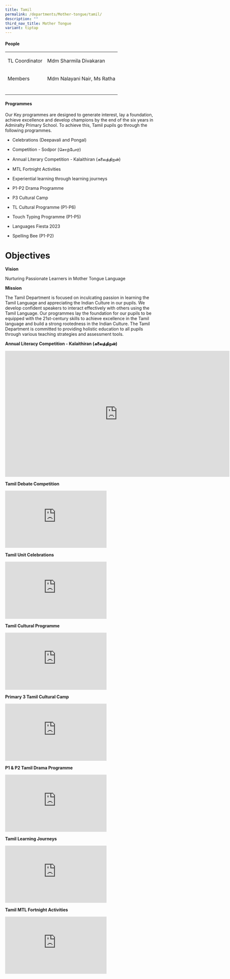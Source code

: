 ```yaml
---
title: Tamil
permalink: /departments/Mother-tongue/tamil/
description: ""
third_nav_title: Mother Tongue
variant: tiptap
---
```

<h4>People</h4>
<table style="minWidth: 50px">
<colgroup>
<col>
<col>
</colgroup>
<tbody>
<tr>
<td rowspan="1" colspan="1">
<p>TL Coordinator</p>
</td>
<td rowspan="1" colspan="1">
<p>Mdm Sharmila Divakaran</p>
</td>
</tr>
<tr>
<td rowspan="1" colspan="1">
<p>Members</p>
</td>
<td rowspan="1" colspan="1">
<p>Mdm Nalayani Nair, Ms Ratha</p>
</td>
</tr>
<tr>
<td rowspan="1" colspan="1">
<p></p>
</td>
<td rowspan="1" colspan="1">
<p></p>
</td>
</tr>
</tbody>
</table>
<h4>Programmes</h4>
<p>Our Key programmes are designed to generate interest, lay a foundation,
achieve excellence and develop champions by the end of the six years in
Admiralty Primary School. To achieve this, Tamil pupils go through the
following programmes.</p>
<ul data-tight="true" class="tight">
<li>
<p>Celebrations (Deepavali and Pongal)</p>
</li>
<li>
<p>Competition - Sodpor (சொற்போர்)</p>
</li>
<li>
<p>Annual Literary Competition - Kalaithiran (கலைத்திறன்)</p>
</li>
<li>
<p>MTL Fortnight Activities</p>
</li>
<li>
<p>Experiential learning through learning journeys</p>
</li>
<li>
<p>P1-P2 Drama Programme</p>
</li>
<li>
<p>P3 Cultural Camp</p>
</li>
<li>
<p>TL Cultural Programme (P1-P6)</p>
</li>
<li>
<p>Touch Typing Programme (P1-P5)</p>
</li>
<li>
<p>Languages Fiesta 2023</p>
</li>
<li>
<p>Spelling Bee (P1-P2)</p>
</li>
</ul>
<h1>Objectives</h1>
<p><strong>Vision</strong>
</p>
<p>Nurturing Passionate Learners in Mother Tongue Language</p>
<p><strong>Mission</strong>
</p>
<p>The Tamil Department is focused on inculcating passion in learning the
Tamil Language and appreciating the Indian Culture in our pupils. We develop
confident speakers to interact effectively with others using the Tamil
Language. Our programmes lay the foundation for our pupils to be equipped
with the 21st-century skills to achieve excellence in the Tamil language
and build a strong rootedness in the Indian Culture. The Tamil Department
is committed to providing holistic education to all pupils through various
teaching strategies and assessment tools.</p>
<p><strong>Annual Literacy Competition - Kalaithiran (கலைத்திறன்)</strong>
</p>
<div class="iframe-wrapper">
<iframe height="410" width="730" allowfullscreen="true" frameborder="0" src="https://www.youtube.com/embed/8LxjVL157zY"></iframe>
</div>
<p><strong>Tamil Debate Competition</strong>
</p>
<div class="iframe-wrapper">
<iframe height="186" width="330" allowfullscreen="true" frameborder="0" src="https://www.youtube.com/embed/xqj6EgBsygk"></iframe>
</div>
<p><strong>Tamil Unit Celebrations</strong>
</p>
<div class="iframe-wrapper">
<iframe height="186" width="330" allowfullscreen="true" frameborder="0" src="https://www.youtube.com/embed/zGlo_8wBcPc"></iframe>
</div>
<p><strong>Tamil Cultural Programme</strong>
</p>
<div class="iframe-wrapper">
<iframe height="186" width="330" allowfullscreen="true" frameborder="0" src="https://www.youtube.com/embed/8CwZTPu1DqE"></iframe>
</div>
<p><strong>Primary 3 Tamil Cultural Camp</strong>
</p>
<div class="iframe-wrapper">
<iframe height="186" width="330" allowfullscreen="true" frameborder="0" src="https://www.youtube.com/embed/hG19XNabIWM"></iframe>
</div>
<p><strong>P1 &amp; P2 Tamil Drama Programme</strong>
</p>
<div class="iframe-wrapper">
<iframe height="186" width="330" allowfullscreen="true" frameborder="0" src="https://www.youtube.com/embed/mBVHTT1vzks"></iframe>
</div>
<p><strong>Tamil Learning Journeys</strong>
</p>
<div class="iframe-wrapper">
<iframe height="186" width="330" allowfullscreen="true" frameborder="0" src="https://www.youtube.com/embed/dC42OmS60MQ"></iframe>
</div>
<p><strong>Tamil MTL Fortnight Activities</strong>
</p>
<div class="iframe-wrapper">
<iframe height="186" width="330" allowfullscreen="true" frameborder="0" src="https://www.youtube.com/embed/0vvf_gKBUEs"></iframe>
</div>
<p></p>